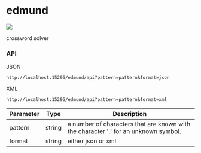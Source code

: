 edmund
======

<a href="https://travis-ci.org/wazim/edmund">
<img src="https://travis-ci.org/wazim/edmund.svg?branch=master">
</a>

crossword solver

### API

JSON
```
http://localhost:15296/edmund/api?pattern=pattern&format=json
```

XML
```
http://localhost:15296/edmund/api?pattern=pattern&format=xml
```

Parameter | Type | Description
--- | --- | ---
pattern | string | a number of characters that are known with the character '.' for an unknown symbol.
format | string | either json or xml

